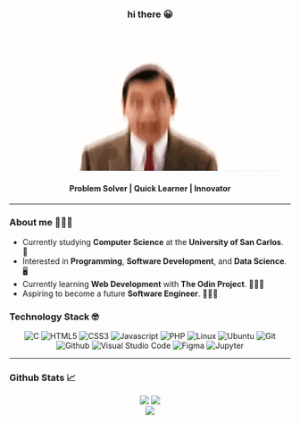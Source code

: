 <div align="center">
  <h3>hi there 😀</h3>
  <img src="./images/mrbean.gif" width="600px"/>
  <h4>Problem Solver | Quick Learner | Innovator</h4>
</div>

<hr />

### About me 🙋🏻‍♂️
- Currently studying **Computer Science** at the **University of San Carlos**. 🏫
- Interested in **Programming**, **Software Development**, and **Data Science**. 🖥️
- Currently learning **Web Development** with **The Odin Project**. 🧔🏻‍♂️
- Aspiring to become a future **Software Engineer**. 👨🏻‍💻

### Technology Stack 🤓
<div align="center"> <!--- from simpleicons.org --->
  <img src="https://img.shields.io/badge/C-%2300599C?style=for-the-badge&logo=c&logoColor=white" alt="C"/>
  <img src="https://img.shields.io/badge/HTML5-%23E34F26?style=for-the-badge&logo=html5&logoColor=white" alt="HTML5"/>
  <img src="https://img.shields.io/badge/CSS3-%231572B6?style=for-the-badge&logo=css3&logoColor=white" alt="CSS3"/>
  <img src="https://img.shields.io/badge/JAVASCRIPT-%23F7DF1E?style=for-the-badge&logo=javascript&logoColor=black" alt="Javascript"/>
  <img src="https://img.shields.io/badge/php-777BB4?style=for-the-badge&logo=php&logoColor=%23777BB4&labelColor=white&color=%23777BB4" alt="PHP">
  <img src="https://img.shields.io/badge/LINUX-%23FCC624?style=for-the-badge&logo=linux&logoColor=black" alt="Linux"/>
  <img src="https://img.shields.io/badge/UBUNTU-%23E95420?style=for-the-badge&logo=ubuntu&logoColor=white" alt="Ubuntu"/>
  <img src="https://img.shields.io/badge/GIT-%23F05032?style=for-the-badge&logo=git&logoColor=white" alt="Git"/>
  <img src="https://img.shields.io/badge/GITHUB-%23181717?style=for-the-badge&logo=github&logoColor=white" alt="Github"/>
  <img src="https://img.shields.io/badge/VISUAL%20STUDIO%20CODE-%23007ACC?style=for-the-badge&logo=visual%20studio%20code&logoColor=white" alt="Visual Studio Code"/>
  <img src="https://img.shields.io/badge/FIGMA-%23F24E1E?style=for-the-badge&logo=figma&logoColor=white" alt="Figma"/>
  <img src="https://img.shields.io/badge/JUPYTER-%23F37626?style=for-the-badge&logo=jupyter&logoColor=white" alt="Jupyter"/>
</div>

<hr />

### Github Stats 📈
<div align="center">
  <img src="https://github-readme-stats.vercel.app/api?username=elderfieldzeus&theme=dark&show_icons=true" height="150px"/>
  <img src="https://github-readme-stats.vercel.app/api/top-langs/?username=elderfieldzeus&theme=dark&layout=compact" height="150px"/>
</div>
<div align="center">
  <img src="https://komarev.com/ghpvc/?username=elderfieldzeus&color=lightgrey"/>
</div>

